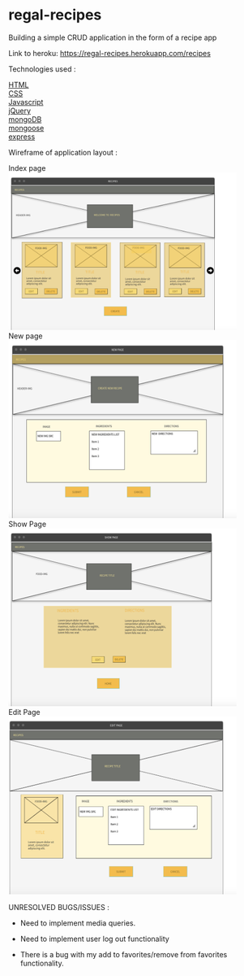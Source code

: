# regal-recipes

Building a simple CRUD application in the form of a recipe app

Link to heroku: https://regal-recipes.herokuapp.com/recipes

Technologies used : 

[HTML](https://developer.mozilla.org/en-US/docs/Web/HTML)<br>
[CSS](https://developer.mozilla.org/en-US/docs/Web/CSS)<br>
[Javascript](https://developer.mozilla.org/en-US/docs/Web/JavaScript)<br>
[jQuery](https://jquery.com/)<br>
[mongoDB](https://www.mongodb.com/)<br>
[mongoose](https://mongoosejs.com/)<br>
[express](https://expressjs.com/)<br>

Wireframe of application layout :

Index page<br>
<img src="./public/css/img/indexSketch.png" width='450px'><br>
New page<br>
<img src="./public/css/img/newPageSketch.png" width='450px' height='350px'><br>
Show Page<br>
<img src="./public/css/img/showPageSketch.png" width='450px' height='350px'><br>
Edit Page<br>
<img src="./public/css/img/editPageSketch.png" width='450px' height='350px'><br>

UNRESOLVED BUGS/ISSUES :

- Need to implement media queries.

- Need to implement user log out functionality 

- There is a bug with my add to favorites/remove from favorites functionality.
